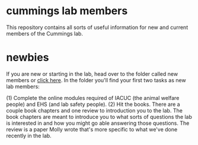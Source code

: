 # cummings lab members

This repository contains all sorts of useful information for new and current members of the Cummings lab.

# newbies
If you are new or starting in the lab, head over to the folder called new members or [click here](https://github.com/lukereding/cummings_lab_members/tree/master/new-members). In the folder you'll find your first two tasks as new lab members: 

(1) Complete the online modules required of IACUC (the animal welfare people) and EHS (and lab safety people).
(2) Hit the books. There are a couple book chapters and one review to introduction you to the lab. The book chapters are meant to introduce you to what sorts of questions the lab is interested in and how you might go able answering those questions. The review is a paper Molly wrote that's more specific to what we've done recently in the lab.

